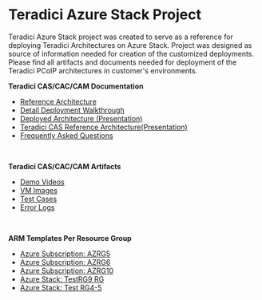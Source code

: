 # Teradici Azure Stack Project
Teradici Azure Stack project was created to serve as a reference for deploying Teradici Architectures on Azure Stack. Project was designed as source of information needed for creation of the customized deployments. Please find all artifacts and documents needed for deployment of the Teradici PCoIP architectures in customer's environments. 


**Teradici CAS/CAC/CAM Documentation**
<ul>
  <li><a href="https://github.com/teradici/AzureStack/blob/master/Documents/Teradici%20Azure%20Stack%20Architecture%20%26%20Deployment%20V1.0.docx">Reference Architecture</a></li>
  <li> <a href="https://github.com/teradici/AzureStack/blob/master/Documents/Teradici%20CAS%20Deployment_on%20Azure%20Stack%20_V1.0.docx">Detail Deployment Walkthrough</a></li>
  <li><a href="https://github.com/teradici/AzureStack/blob/master/Documents/CASArchitecture.pptx">Deployed Architecture (Presentation) </a></li>
  <li><a href="https://github.com/teradici/AzureStack/blob/master/Documents/Teradici%20CAS%20on%20Azure%20Stack%20RefArch.pptx">Teradici CAS Reference Architecture(Presentation)</li>
  <li><a href="https://github.com/teradici/AzureStack/blob/master/Documents/Teradici%20CAS_FAQs_v1.0.docx">Frequently Asked Questions</a></li>
</ul>
<br>

**Teradici CAS/CAC/CAM Artifacts**
<ul>
  <li><a href="https://github.com/teradici/AzureStack/tree/master/Demo%20Videos">Demo Videos</a>  </li>
  <li><a href="https://github.com/teradici/AzureStack/tree/master/VM%20Images">VM Images</a></li>
  <li><a href="https://github.com/teradici/AzureStack/tree/master/Test%20Cases">Test Cases </a></li>
  <li><a href="https://github.com/teradici/AzureStack/tree/master/Troubleshoot_Error%20Logs">Error Logs</a></li>
</ul>
<br>

**ARM Templates Per Resource Group**
<ul>
  <li> <a href="https://github.com/teradici/AzureStack/tree/master/Azure%20ARM%20Templates/Azure%20Subscription%20AZRG5%20ARM%20Templates">Azure Subscription: AZRG5</a> </li>
  <li> <a href="https://github.com/teradici/AzureStack/tree/master/Azure%20ARM%20Templates/Azure%20Stack%20AZRG6%20ARM%20Templates">Azure Subscription: AZRG6</a></li>
  <li><a href="https://github.com/teradici/AzureStack/tree/master/Azure%20ARM%20Templates/Azure%20Subscription%20AZRG10%20RG/AZRG10%20Resource%20Group">Azure Subscription: AZRG10 </a></li>
  <li><a href="https://github.com/teradici/AzureStack/tree/master/Azure%20Stack%20ARM%20Templates/Azure%20Stack%20TestRG9%20RG">Azure Stack: TestRG9 RG</li> 
  <li><a href="https://github.com/teradici/AzureStack/tree/master/Azure%20Stack%20ARM%20Templates/Azure%20Test%20RG4-5%20ARM%20templates">Azure Stack: Test RG4-5</a></li>
</ul>

